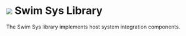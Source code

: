 # <a href="https://www.swimos.org"><img src="https://docs.swimos.org/readme/breach-marlin-blue-wide.svg"></a> Swim Sys Library

The Swim Sys library implements host system integration components.
